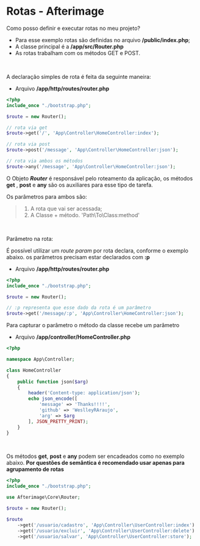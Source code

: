 # Rotas - Afterimage

Como posso definir e executar rotas no meu projeto?
- Para esse exemplo rotas são definidas no arquivo **/public/index.php**;
- A classe principal é a **/app/src/Router.php**
- As rotas trabalham com os métodos GET e POST.
<br>

A declaração simples de rota é feita da seguinte maneira:

- Arquivo **/app/http/routes/router.php**
```php
<?php
include_once "./bootstrap.php";

$route = new Router();

// rota via get
$route->get('/', 'App\Controller\HomeController:index');

// rota via post
$route->post('/message', 'App\Controller\HomeController:json');

// rota via ambos os métodos
$route->any('/message', 'App\Controller\HomeController:json');
```

O Objeto ***Router*** é responsável pelo roteamento da aplicação, os métodos **get** , **post** e **any** são os auxiliares para esse tipo de tarefa.

Os parâmetros para ambos são:
> 1. A rota que vai ser acessada;
> 2. A Classe + método. 'Path\To\Class:method'

<br>

Parâmetro na rota:

É possível utilizar um *route param* por rota declara, conforme o exemplo abaixo.
os parâmetros precisam estar declarados com **:p**
- Arquivo **/app/http/routes/router.php**
```php
<?php
include_once "./bootstrap.php";

$route = new Router();

// :p representa que esse dado da rota é um parâmetro
$route->get('/message/:p', 'App\Controller\HomeController:json');
```

Para capturar o parâmetro o método da classe recebe um parâmetro
- Arquivo **/app/controller/HomeController.php**
```php
<?php

namespace App\Controller;

class HomeController
{
	public function json($arg)
	{
		header('Content-type: application/json');
		echo json_encode([
			'message' => 'Thanks!!!!',
			'github' => 'WeslleyRAraujo',
			'arg' => $arg
		], JSON_PRETTY_PRINT);
	}
}
```
<br>


Os métodos **get**, **post** e **any** podem ser encadeados como no exemplo abaixo. **Por questões de semântica é recomendado usar apenas para agrupamento de rotas**

```php
<?php
include_once "./bootstrap.php";

use Afterimage\Core\Router;

$route = new Router();

$route
    ->get('/usuario/cadastro', 'App\Controller\UserController:index')
    ->get('/usuario/excluir', 'App\Controller\UserController:delete')
    ->get('/usuario/salvar', 'App\Controller\UserController:store');
```
